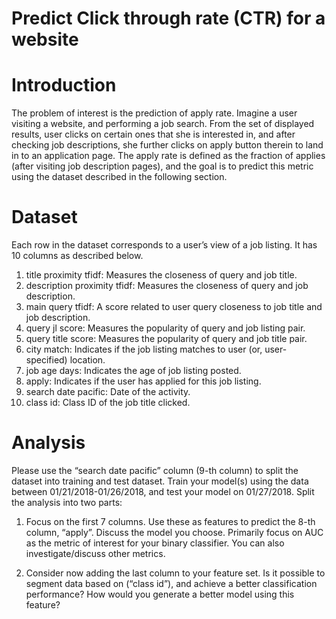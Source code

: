 # Predict Click through rate (CTR) for a website

# Introduction

The problem of interest is the prediction of apply rate. Imagine a user visiting a website, and performing a job search. From the set of displayed results, user clicks on certain ones that she is interested in, and after checking job descriptions, she further clicks on apply button therein to land in to an application page. The apply rate is defined as the fraction of applies (after visiting job description pages), and the goal is to predict this metric using the dataset described in the following section.

# Dataset

Each row in the dataset corresponds to a user’s view of a job listing. It has 10 columns as described below.
1) title proximity tfidf: Measures the closeness of query and job title.
2) description proximity tfidf: Measures the closeness of query and job description.
3) main query tfidf: A score related to user query closeness to job title and job description. 
4) query jl score: Measures the popularity of query and job listing pair.
5) query title score: Measures the popularity of query and job title pair.
6) city match: Indicates if the job listing matches to user (or, user-specified) location.
7) job age days: Indicates the age of job listing posted.
8) apply: Indicates if the user has applied for this job listing.
9) search date pacific: Date of the activity.
10) class id: Class ID of the job title clicked.

# Analysis

Please use the “search date pacific” column (9-th column) to split the dataset into training and test dataset. Train your model(s) using the data between 01/21/2018-01/26/2018, and test your model on 01/27/2018.
Split the analysis into two parts:

1) Focus on the first 7 columns. Use these as features to predict the 8-th column, “apply”. Discuss the
model you choose. Primarily focus on AUC as the metric of interest for your binary classifier. You
can also investigate/discuss other metrics.

2) Consider now adding the last column to your feature set. Is it possible to segment data based on
(“class id”), and achieve a better classification performance? How would you generate a better model using this feature?
